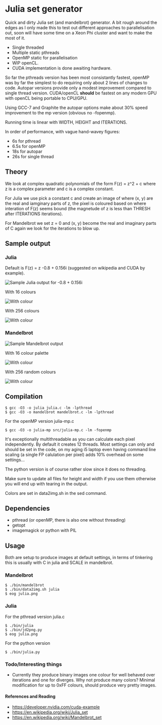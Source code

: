 # Julia set generator

Quick and dirty Julia set (and mandelbrot) generator. A bit rough around the edges as I only made this to test out different approaches to parallelisation out, soon will have some time on a Xeon Phi cluster and want to make the most of it.

* Single threaded
* Multiple static pthreads
* OpenMP static for parallelisation
* WIP openCL.
* CUDA implementation is done awaiting hardware.

So far the pthreads version has been most consistantly fastest, openMP was by far the simplest to do requiring only about 2 lines of changes to code. Autopar versions provide only a modest improvement compared to single thread version. CUDA/openCL **should** be fastest on any modern GPU with openCL being portable to CPU/GPU.

Using GCC-7 and Graphite the autopar options make about 30% speed improvement to the mp version (obvious no -fopenmp).

Running time is linear with WIDTH, HEIGHT and ITERATIONS.

In order of performance, with vague hand-wavey figures:

* 6s for pthread
* 6.5s for openMP
* 18s for autopar
* 26s for single thread

## Theory

We look at complex quadratic polynomials of the form F(z) = z^2 + c where z is a complex parameter and c is a complex constant.

For Julia we use pick a constant c and create an image of where (x, y) are the real and iamginary parts of z, the pixel is coloured based on where interation of F(z) seems bound (the magnetude of z is less than THRESH after ITERATIONS iterations).

For Mandelbrot we set z = 0 and (x, y) become the real and imaginary parts of C again we look for the iterations to blow up.

## Sample output

### Julia

Default is F(z) = z -0.8 + 0.156i (suggested on wikipedia and CUDA by example).

![Sample Julia output for -0.8 + 0.156i](samples/julia-sample.png)

With 16 colours

![With colour](samples/julia-coloured.png)

With 256 colours

![With colour](samples/julia-random.png)

### Mandelbrot
![Sample Mandelbrot output](samples/mandelbrot.png)

With 16 colour palette

![With colour](samples/mandelbrot-coloured.png)

With 256 random colours

![With colour](samples/mandelbrot-random.png)


## Compilation

```
$ gcc -O3 -o julia julia.c -lm -lpthread
$ gcc -O3 -o mandelbrot mandelbrot.c -lm -lpthread
```

For the openMP version julia-mp.c

```
$ gcc -O3 -o julia-mp src/julia-mp.c -lm -fopenmp
```

It's exceptionally multithreadable as you can calculate each pixel independently. By default it creates 12 threads. Most settings can only and should be set in the code, on my aging i5 laptop even having command line scaling (a single FP calulation per pixel) adds 10% overhead on some settings...

The python version is of course rather slow since it does no threading.

Make sure to update all files for height and width if you use them otherwise you will end up with tearing in the output.

Colors are set in data2img.sh in the sed command.

## Dependencies

* pthread (or openMP, there is also one without threading)
* getopt
* imagemagick or python with PIL


## Usage

Both are setup to produce images at default settings, in terms of tinkering this is usually with C in julia and SCALE in mandelbrot.

### Mandelbrot

```
$ ./bin/mandelbrot
$ ./bin/data2img.sh julia
$ eog julia.png
```

### Julia

For the pthread version julia.c

```
$ ./bin/julia
$ ./bin/jd2png.py
$ eog julia.png
```

For the python version

```
$ ./bin/julia.py
```

### Todo/Interesting things

* Currently they produce binary images one colour for well behaved over iterations and one for diverges. Why not produce many colors? Minimal modification for up to 0xFF colours, should produce very pretty images.

#### References and Reading

* https://developer.nvidia.com/cuda-example
* https://en.wikipedia.org/wiki/Julia_set
* https://en.wikipedia.org/wiki/Mandelbrot_set
